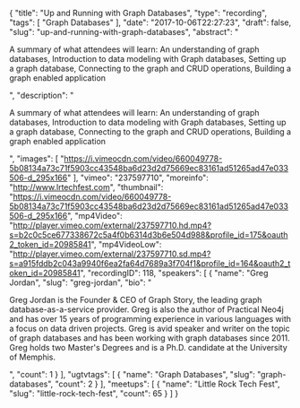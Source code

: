 {
  "title": "Up and Running with Graph Databases",
  "type": "recording",
  "tags": [
    "Graph Databases"
  ],
  "date": "2017-10-06T22:27:23",
  "draft": false,
  "slug": "up-and-running-with-graph-databases",
  "abstract": "<p>A summary of what attendees will learn: An understanding of graph databases, Introduction to data modeling with Graph databases, Setting up a graph database, Connecting to the graph and CRUD operations, Building a graph enabled application</p>",
  "description": "<p>A summary of what attendees will learn: An understanding of graph databases, Introduction to data modeling with Graph databases, Setting up a graph database, Connecting to the graph and CRUD operations, Building a graph enabled application</p>",
  "images": [
    "https://i.vimeocdn.com/video/660049778-5b08134a73c71f5903cc43548ba6d23d2d75669ec83161ad51265ad47e033506-d_295x166"
  ],
  "vimeo": "237597710",
  "moreinfo": "http://www.lrtechfest.com",
  "thumbnail": "https://i.vimeocdn.com/video/660049778-5b08134a73c71f5903cc43548ba6d23d2d75669ec83161ad51265ad47e033506-d_295x166",
  "mp4Video": "http://player.vimeo.com/external/237597710.hd.mp4?s=b2c0c5ce677338672c5a4f0b6314d3b6e504d988&profile_id=175&oauth2_token_id=20985841",
  "mp4VideoLow": "http://player.vimeo.com/external/237597710.sd.mp4?s=a915fddb2c043a9940f6ea2fa64d7689a3f704f1&profile_id=164&oauth2_token_id=20985841",
  "recordingID": 118,
  "speakers": [
    {
      "name": "Greg Jordan",
      "slug": "greg-jordan",
      "bio": "<p>Greg Jordan is the Founder & CEO of Graph Story, the leading graph database-as-a-service provider. Greg is also the author of Practical Neo4j and has over 15 years of programming experience in various languages with a focus on data driven projects. Greg is avid speaker and writer on the topic of graph databases and has been working with graph databases since 2011. Greg holds two Master's Degrees and is a Ph.D. candidate at the University of Memphis.</p>",
      "count": 1
    }
  ],
  "ugtvtags": [
    {
      "name": "Graph Databases",
      "slug": "graph-databases",
      "count": 2
    }
  ],
  "meetups": [
    {
      "name": "Little Rock Tech Fest",
      "slug": "little-rock-tech-fest",
      "count": 65
    }
  ]
}
